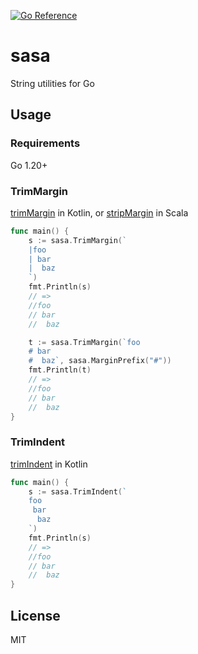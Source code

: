 [![Go Reference](https://pkg.go.dev/badge/github.com/lusingander/sasa.svg)](https://pkg.go.dev/github.com/lusingander/sasa)

# sasa

String utilities for Go

## Usage

### Requirements

Go 1.20+

### TrimMargin

[trimMargin](https://kotlinlang.org/api/latest/jvm/stdlib/kotlin.text/trim-margin.html) in Kotlin, or [stripMargin](https://www.scala-lang.org/api/current/scala/collection/StringOps.html#stripMargin:String) in Scala

```go
func main() {
	s := sasa.TrimMargin(`
	|foo
	| bar
	|  baz
	`)
	fmt.Println(s)
	// =>
	//foo
	// bar
	//  baz

	t := sasa.TrimMargin(`foo
	# bar
	#  baz`, sasa.MarginPrefix("#"))
	fmt.Println(t)
	// =>
	//foo
	// bar
	//  baz
}
```

### TrimIndent

[trimIndent](https://kotlinlang.org/api/latest/jvm/stdlib/kotlin.text/trim-indent.html) in Kotlin

```go
func main() {
	s := sasa.TrimIndent(`
	foo
	 bar
	  baz
	`)
	fmt.Println(s)
	// =>
	//foo
	// bar
	//  baz
}
```

## License

MIT
